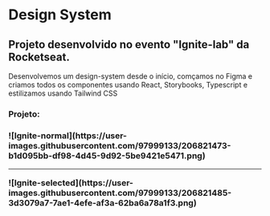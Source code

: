 <h1>Design System</h1>

<h2>Projeto desenvolvido no evento "Ignite-lab" da Rocketseat.</h2>

<p>Desenvolvemos um design-system desde o início, comçamos no Figma e criamos todos os componentes usando React, Storybooks, Typescript e estilizamos usando Tailwind CSS</p>


<h3>Projeto:<h3/>
![Ignite-normal](https://user-images.githubusercontent.com/97999133/206821473-b1d095bb-df98-4d45-9d92-5be9421e5471.png)
<hr/>
![Ignite-selected](https://user-images.githubusercontent.com/97999133/206821485-3d3079a7-7ae1-4efe-af3a-62ba6a78a1f3.png)
